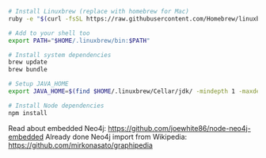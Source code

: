 ```bash
# Install Linuxbrew (replace with homebrew for Mac)
ruby -e "$(curl -fsSL https://raw.githubusercontent.com/Homebrew/linuxbrew/go/install)"

# Add to your shell too
export PATH="$HOME/.linuxbrew/bin:$PATH"

# Install system dependencies
brew update
brew bundle

# Setup JAVA_HOME
export JAVA_HOME=$(find $HOME/.linuxbrew/Cellar/jdk/ -mindepth 1 -maxdepth 1)

# Install Node dependencies
npm install
```

Read about embedded Neo4j: https://github.com/joewhite86/node-neo4j-embedded
Already done Neo4j import from Wikipedia: https://github.com/mirkonasato/graphipedia
